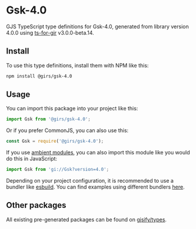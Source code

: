 
# Gsk-4.0

GJS TypeScript type definitions for Gsk-4.0, generated from library version 4.0.0 using [ts-for-gir](https://github.com/gjsify/ts-for-gir) v3.0.0-beta.14.

## Install

To use this type definitions, install them with NPM like this:
```bash
npm install @girs/gsk-4.0
```

## Usage

You can import this package into your project like this:
```ts
import Gsk from '@girs/gsk-4.0';
```

Or if you prefer CommonJS, you can also use this:
```ts
const Gsk = require('@girs/gsk-4.0');
```

If you use [ambient modules](https://github.com/gjsify/ts-for-gir/tree/main/packages/cli#ambient-modules), you can also import this module like you would do this in JavaScript:

```ts
import Gsk from 'gi://Gsk?version=4.0';
```

Depending on your project configuration, it is recommended to use a bundler like [esbuild](https://esbuild.github.io/). You can find examples using different bundlers [here](https://github.com/gjsify/ts-for-gir/tree/main/examples).

## Other packages

All existing pre-generated packages can be found on [gjsify/types](https://github.com/gjsify/types).